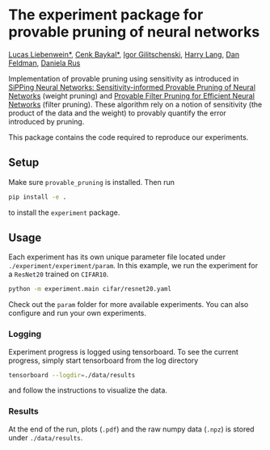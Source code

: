 # The experiment package for provable pruning of neural networks
[Lucas Liebenwein*](http://www.mit.edu/~lucasl/), 
[Cenk Baykal*](http://www.mit.edu/~baykal/), 
[Igor Gilitschenski](https://www.gilitschenski.org/igor/), 
[Harry Lang](https://www.csail.mit.edu/person/harry-lang), 
[Dan Feldman](http://people.csail.mit.edu/dannyf/),
[Daniela Rus](http://danielarus.csail.mit.edu/)

Implementation of provable pruning using sensitivity as introduced in  [SiPPing
Neural Networks: Sensitivity-informed Provable Pruning of Neural Networks](https://arxiv.org/abs/1910.05422)
(weight pruning) and [Provable Filter Pruning for Efficient Neural
Networks](https://arxiv.org/abs/1911.07412) (filter pruning). These algorithm
rely on a notion of sensitivity (the product of the data and the weight) to
provably quantify the error introduced by pruning. 

This package contains the code required to reproduce our experiments.

## Setup
Make sure `provable_pruning` is installed. Then run
```sh
pip install -e .
```
to install the `experiment` package.

## Usage
Each experiment has its own unique parameter file located under 
`./experiment/experiment/param`.
In this example, we run the experiment for a `ResNet20` trained on `CIFAR10`.
```sh
python -m experiment.main cifar/resnet20.yaml
```

Check out the `param` folder for more available experiments. You can also 
configure and run your own experiments.

### Logging
Experiment progress is logged using tensorboard. To see the current progress,
simply start tensorboard from the log directory
```sh
tensorboard --logdir=./data/results
```
and follow the instructions to visualize the data.

### Results
At the end of the run, plots (`.pdf`) and the raw numpy data (`.npz`) is stored
under `./data/results`.
